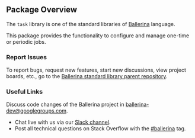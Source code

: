 ## Package Overview

The `task` library is one of the standard libraries of <a target="_blank" href="https://ballerina.io/">Ballerina</a> language.

This package provides the functionality to configure and manage one-time or periodic jobs.

### Report Issues

To report bugs, request new features, start new discussions, view project boards, etc., go to the <a target="_blank" href="https://github.com/ballerina-platform/ballerina-standard-library">Ballerina standard library parent repository</a>.

### Useful Links
Discuss code changes of the Ballerina project in <a target="_blank" href="mailto:ballerina-dev@googlegroups.com">ballerina-dev@googlegroups.com</a>.
- Chat live with us via our <a target="_blank" href="https://ballerina.io/community/slack/">Slack channel</a>.
- Post all technical questions on Stack Overflow with the <a target="_blank" href="https://stackoverflow.com/questions/tagged/ballerina">#ballerina</a> tag.